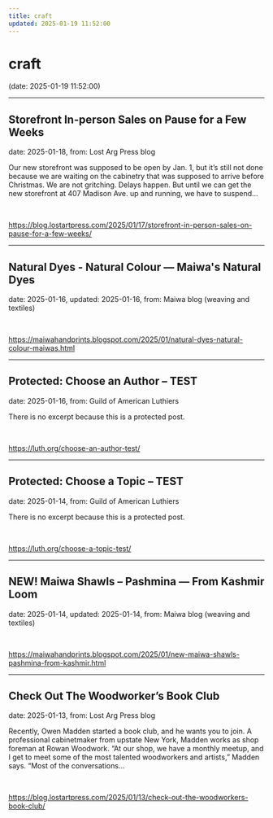 ```yaml
---
title: craft
updated: 2025-01-19 11:52:00
---
```


# craft

(date: 2025-01-19 11:52:00)

---

## Storefront In-person Sales on Pause for a Few Weeks

date: 2025-01-18, from: Lost Arg Press blog

Our new storefront was supposed to be open by Jan. 1, but it’s still not done because we are waiting on the cabinetry that was supposed to arrive before Christmas. We are not gritching. Delays happen. But until we can get the new storefront at 407 Madison Ave. up and running, we have to suspend... 

<br> 

<https://blog.lostartpress.com/2025/01/17/storefront-in-person-sales-on-pause-for-a-few-weeks/>

---

## Natural Dyes - Natural Colour — Maiwa's Natural Dyes

date: 2025-01-16, updated: 2025-01-16, from: Maiwa blog (weaving and textiles)

 

<br> 

<https://maiwahandprints.blogspot.com/2025/01/natural-dyes-natural-colour-maiwas.html>

---

## Protected: Choose an Author – TEST

date: 2025-01-16, from: Guild of American Luthiers

There is no excerpt because this is a protected post. 

<br> 

<https://luth.org/choose-an-author-test/>

---

## Protected: Choose a Topic – TEST

date: 2025-01-14, from: Guild of American Luthiers

There is no excerpt because this is a protected post. 

<br> 

<https://luth.org/choose-a-topic-test/>

---

## NEW! Maiwa Shawls – Pashmina — From Kashmir Loom

date: 2025-01-14, updated: 2025-01-14, from: Maiwa blog (weaving and textiles)

 

<br> 

<https://maiwahandprints.blogspot.com/2025/01/new-maiwa-shawls-pashmina-from-kashmir.html>

---

## Check Out The Woodworker’s Book Club

date: 2025-01-13, from: Lost Arg Press blog

Recently, Owen Madden started a book club, and he wants you to join. A professional cabinetmaker from upstate New York, Madden works as shop foreman at Rowan Woodwork. “At our shop, we have a monthly meetup, and I get to meet some of the most talented woodworkers and artists,” Madden says. “Most of the conversations... 

<br> 

<https://blog.lostartpress.com/2025/01/13/check-out-the-woodworkers-book-club/>

